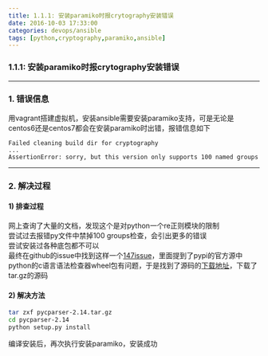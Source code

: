 ```yaml
---
title: 1.1.1: 安装paramiko时报crytography安装错误
date: 2016-10-03 17:33:00
categories: devops/ansible
tags: [python,cryptography,paramiko,ansible]
---
```

### 1.1.1: 安装paramiko时报crytography安装错误

---

### 1. 错误信息
用vagrant搭建虚拟机，安装ansible需要安装paramiko支持，可是无论是centos6还是centos7都会在安装paramiko时出错，报错信息如下
```
Failed cleaning build dir for cryptography
...
AssertionError: sorry, but this version only supports 100 named groups
```

---

### 2. 解决过程
#### 1) 排查过程
网上查询了大量的文档，发现这个是对python一个re正则模块的限制  
尝试过去报错py文件中禁掉100 groups检查，会引出更多的错误  
尝试安装过各种底包都不可以  
最终在github的issue中找到这样一个[147issue](https://github.com/eliben/pycparser/issues/147)，里面提到了pypi的官方源中python的c语言语法检查器wheel包有问题，于是找到了源码的[下载地址](https://pypi.python.org/pypi/pycparser/2.14)，下载了tar.gz的源码

#### 2) 解决方法
``` bash
tar zxf pycparser-2.14.tar.gz
cd pycparser-2.14
python setup.py install
```
编译安装后，再次执行安装paramiko，安装成功
